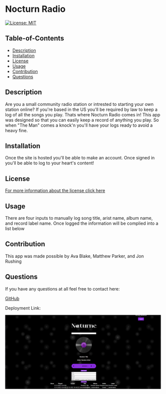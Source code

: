 # Nocturn Radio
[![License: MIT](https://img.shields.io/badge/License-MIT-yellow.svg)](https://opensource.org/licenses/MIT)
  ## Table-of-Contents
  - [Description](#description)
  - [Installation](#installation)
  - [License](#license)
  - [Usage](#usage)
  - [Contribution](#contributing)
  - [Questions](#questions)
  
  ## Description <a name="description"></a>
  Are you a small community radio station or intrested to starting your own station online? If you're based in the US you'll be required by law to keep a 
  log of all the songs you play. Thats where Nocturn Radio comes in! This app was designed so that you can easily keep a record of anything you play. So when "The
  Man" comes a knock'n you'll have your logs ready to avoid a heavy fine. 
  
  ## Installation <a name="installation"></a>
  Once the site is hosted you'll be able to make an account. Once signed in you'll be able to log to your heart's content!
  
  ## License <a name="license"></a>
  [For more information about the license click here](https://choosealicense.com/licenses/mit/)
  
  ## Usage <a name="usage"></a>
  There are four inputs to manually log song title, arist name, album name, and record label name. Once logged the information will be complied into a list
  below
  
  ## Contribution <a name="contributing"></a>
  This app was made possible by Ava Blake, Matthew Parker, and Jon Rushing
  
  ## Questions <a name="questions"></a>
  If you have any questions at all feel free to contact here:
  
  [GitHub](https://github.com/avablakedesign)



 Deployment Link:
 
  ![](utils/nocturne-screenshot.png)

 
